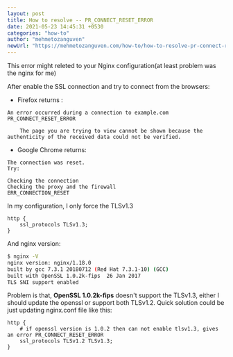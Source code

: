 ```yaml
---
layout: post
title: How to resolve -- PR_CONNECT_RESET_ERROR
date: 2021-05-23 14:45:31 +0530
categories: "how-to"
author: "mehmetozanguven"
newUrl: "https://mehmetozanguven.com/how-to/how-to-resolve-pr-connect-reset-error/"
---
```


This error might releted to your Nginx configuration(at least problem was the nginx for me)

After enable the SSL connection and try to connect from the browsers:

- Firefox returns :

```wiki
An error occurred during a connection to example.com PR_CONNECT_RESET_ERROR

    The page you are trying to view cannot be shown because the authenticity of the received data could not be verified.
```

- Google Chrome returns:

```wiki
The connection was reset.
Try:

Checking the connection
Checking the proxy and the firewall
ERR_CONNECTION_RESET
```

In my configuration, I only force the TLSv1.3

```nginx
http {
	ssl_protocols TLSv1.3;
}
```

And nginx version:

```bash
$ nginx -V
nginx version: nginx/1.18.0
built by gcc 7.3.1 20180712 (Red Hat 7.3.1-10) (GCC)
built with OpenSSL 1.0.2k-fips  26 Jan 2017
TLS SNI support enabled
```

Problem is that, **OpenSSL 1.0.2k-fips** doesn't support the TLSv1.3, either I should update the openssl or support both TLSv1.2. Quick solution could be just updating nginx.conf file like this:

```nginx
http {
	# if openssl version is 1.0.2 then can not enable tlsv1.3, gives an error PR_CONNECT_RESET_ERROR
	ssl_protocols TLSv1.2 TLSv1.3;
}
```
